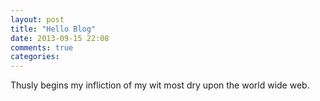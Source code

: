 ```yaml
---
layout: post
title: "Hello Blog"
date: 2013-09-15 22:08
comments: true
categories: 
---
```

Thusly begins my infliction of my wit most dry upon the world wide web.